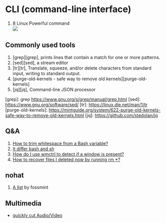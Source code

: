 # CLI (command-line interface)

1. 8 Linux Powerful command<br>
[![](https://img.youtube.com/vi/Zuwa8zlfXSY/0.jpg)](https://www.youtube.com/watch?v=Zuwa8zlfXSY)

## Commonly used tools
1. [grep][grep], prints lines that contain a match for one or more patterns.
1. [sed][sed], a stream editor
1. [tr][tr], Translate, squeeze, and/or delete characters from standard input, writing to standard output.
1. [purge-old-kernels - safe way to remove old kernels][purge-old-kernels]
1. [jq][jq], Command-line JSON processor

[grep]: grep https://www.gnu.org/s/grep/manual/grep.html
[sed]: https://www.gnu.org/software/sed/
[tr]: https://linux.die.net/man/1/tr
[purge-old-kernels]: https://mintguide.org/system/622-purge-old-kernels-safe-way-to-remove-old-kernels.html
[jq]: https://github.com/stedolan/jq

## Q&A
1. [How to trim whitespace from a Bash variable?][so1]
1. [It differ bash and sh][so2]
1. [How do I use wmctrl to detect if a window is present?][askubuntu1]
1. [How to recover files I deleted now by running rm *?][unixqa1]

[so1]: https://stackoverflow.com/questions/369758/how-to-trim-whitespace-from-a-bash-variable?answertab=votes#tab-top
[so2]: https://stackoverflow.com/a/2462357/2368696
[askubuntu1]: https://stackoverflow.com/a/2462357/2368696
[unixqa1]: https://unix.stackexchange.com/questions/101237/how-to-recover-files-i-deleted-now-by-running-rm

## nohat
1. [A list][list1] by fossmint

[list1]: https://www.fossmint.com/kali-linux-hacking-and-penetration-tools/

## Multimedia
 - [quickly cut Audio/Video][use-ffmpeg]

[use-ffmpeg]: https://askubuntu.com/a/56044/509163

